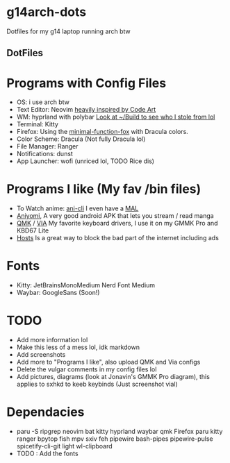 # g14arch-dots
Dotfiles for my g14 laptop running arch btw

## DotFiles

# Programs with Config Files
* OS: i use arch btw
* Text Editor: Neovim [heavily inspired by Code Art](https://github.com/artart222/CodeArt)
* WM: hyprland with polybar [Look at ~/Build to see who I stole from lol](https://gitlab.com/KevinThomas0/dotfiles)
* Terminal: Kitty
* Firefox: Using the [minimal-function-fox](https://github.com/mut-ex/minimal-functional-fox) with Dracula colors.
* Color Scheme: Dracula (Not fully Dracula lol)
* File Manager: Ranger 
* Notifications: dunst
* App Launcher: wofi (unriced lol, TODO Rice dis)
# Programs I like (My fav /bin files)
* To Watch anime: [ani-cli](https://github.com/pystardust/ani-cli) I even have a [MAL](https://myanimelist.net/profile/Sped32DJ)
* [Aniyomi](https://github.com/jmir1/aniyomi), A very good android APK that lets you stream / read manga
* [QMK](https://github.com/qmk/qmk_firmware) / [VIA](https://github.com/the-via/firmware) My favorite keyboard drivers, I use it on my GMMK Pro and KBD67 Lite
* [Hosts](https://github.com/StevenBlack/hosts) Is a great way to block the bad part of the internet including ads
# Fonts
* Kitty: JetBrainsMonoMedium Nerd Font Medium
* Waybar: GoogleSans (Soon!)

# TODO
* Add more information lol
* Make this less of a mess lol, idk markdown
* Add screenshots
* Add more to "Programs I like", also upload QMK and Via configs
* Delete the vulgar comments in my config files lol
* Add pictures, diagrams (look at Jonavin's GMMK Pro diagram), this applies to sxhkd to keeb keybinds (Just screenshot vial)
# Dependacies
* paru -S ripgrep neovim bat kitty hyprland waybar qmk Firefox paru kitty ranger bpytop fish mpv sxiv feh pipewire bash-pipes pipewire-pulse spicetify-cli-git light wl-clipboard
* TODO : Add the fonts

